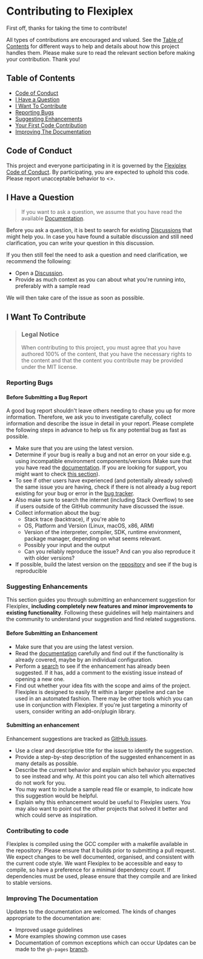 # Contributing to Flexiplex

First off, thanks for taking the time to contribute! 

All types of contributions are encouraged and valued. See the [Table of Contents](#table-of-contents) for different ways to help and details about how this project handles them. Please make sure to read the relevant section before making your contribution. Thank you!

## Table of Contents

- [Code of Conduct](#code-of-conduct)
- [I Have a Question](#i-have-a-question)
- [I Want To Contribute](#i-want-to-contribute)
- [Reporting Bugs](#reporting-bugs)
- [Suggesting Enhancements](#suggesting-enhancements)
- [Your First Code Contribution](#your-first-code-contribution)
- [Improving The Documentation](#improving-the-documentation)


## Code of Conduct

This project and everyone participating in it is governed by the
[Flexiplex Code of Conduct](https://github.com/DavidsonGroup/flexiplex/main/code_of_conduct.md).
By participating, you are expected to uphold this code. Please report unacceptable behavior
to <>.


## I Have a Question

> If you want to ask a question, we assume that you have read the available [Documentation](https://davidsongroup.github.io/flexiplex/).

Before you ask a question, it is best to search for existing [Discussions](https://github.com/DavidsonGroup/flexiplex/discussions) that might help you. In case you have found a suitable discussion and still need clarification, you can write your question in this discussion.

If you then still feel the need to ask a question and need clarification, we recommend the following:

- Open a [Discussion]([https://github.com/DavidsonGroup/flexiplex/issues/new](https://github.com/DavidsonGroup/flexiplex/discussions)).
- Provide as much context as you can about what you're running into, preferably with a sample read

We will then take care of the issue as soon as possible.

## I Want To Contribute

> ### Legal Notice <!-- omit in toc -->
> When contributing to this project, you must agree that you have authored 100% of the content, that you have the necessary rights to the content and that the content you contribute may be provided under the MIT license.

### Reporting Bugs
#### Before Submitting a Bug Report

A good bug report shouldn't leave others needing to chase you up for more information. Therefore, we ask you to investigate carefully, collect information and describe the issue in detail in your report. Please complete the following steps in advance to help us fix any potential bug as fast as possible.

- Make sure that you are using the latest version.
- Determine if your bug is really a bug and not an error on your side e.g. using incompatible environment components/versions (Make sure that you have read the [documentation](https://davidsongroup.github.io/flexiplex/). If you are looking for support, you might want to check [this section](#i-have-a-question)).
- To see if other users have experienced (and potentially already solved) the same issue you are having, check if there is not already a bug report existing for your bug or error in the [bug tracker](https://github.com/DavidsonGroup/flexiplex/issues).
- Also make sure to search the internet (including Stack Overflow) to see if users outside of the GitHub community have discussed the issue.
- Collect information about the bug:
  - Stack trace (backtrace), if you're able to
  - OS, Platform and Version (Linux, macOS, x86, ARM)
  - Version of the interpreter, compiler, SDK, runtime environment, package manager, depending on what seems relevant.
  - Possibly your input and the output
  - Can you reliably reproduce the issue? And can you also reproduce it with older versions?
- If possible, build the latest version on the [repository](https://github.com/DavidsonGroup/flexiplex) and see if the bug is reproducible

### Suggesting Enhancements

This section guides you through submitting an enhancement suggestion for Flexiplex, **including completely new features and minor improvements to existing functionality**. Following these guidelines will help maintainers and the community to understand your suggestion and find related suggestions.

#### Before Submitting an Enhancement

- Make sure that you are using the latest version.
- Read the [documentation](https://davidsongroup.github.io/flexiplex/) carefully and find out if the functionality is already covered, maybe by an individual configuration.
- Perform a [search](https://github.com/DavidsonGroup/flexiplex/issues) to see if the enhancement has already been suggested. If it has, add a comment to the existing issue instead of opening a new one.
- Find out whether your idea fits with the scope and aims of the project. Flexiplex is designed to easily fit within a larger pipeline and can be used in an automated fashion. There may be other tools which you can use in conjunction with Flexiplex. If you're just targeting a minority of users, consider writing an add-on/plugin library.

#### Submitting an enhancement
Enhancement suggestions are tracked as [GitHub issues](https://github.com/DavidsonGroup/flexiplex/issues).

- Use a clear and descriptive title for the issue to identify the suggestion.
- Provide a step-by-step description of the suggested enhancement in as many details as possible.
- Describe the current behavior and explain which behavior you expected to see instead and why. At this point you can also tell which alternatives do not work for you.
- You may want to include a sample read file or example, to indicate how this suggestion would be helpful.
- Explain why this enhancement would be useful to Flexiplex users. You may also want to point out the other projects that solved it better and which could serve as inspiration.

### Contributing to code
Flexiplex is compiled using the GCC compiler with a makefile available in the repository. Please ensure that it builds prior to submitting a pull request. We expect changes to be well documented, organised, and consistent with the current code style. We want Flexiplex to be accessible and easy to compile, so have a preference for a minimal dependency count. If dependencies must be used, please ensure that they compile and are linked to stable versions.

### Improving The Documentation
Updates to the documentation are welcomed. The kinds of changes appropriate to the documentation are:
- Improved usage guidelines
- More examples showing common use cases
- Documentation of common exceptions which can occur
Updates can be made to the `gh-pages` [branch](https://github.com/DavidsonGroup/flexiplex/tree/gh-pages).
